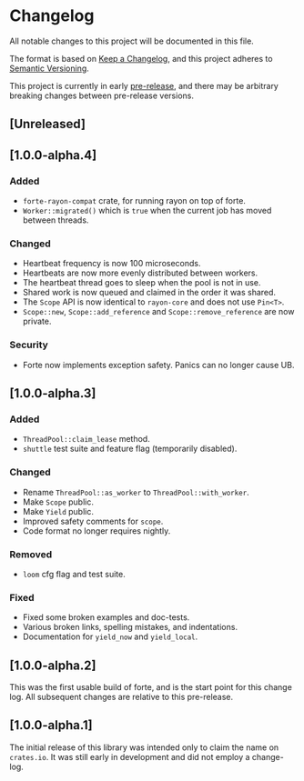 # Changelog

All notable changes to this project will be documented in this file.

The format is based on [Keep a Changelog],
and this project adheres to [Semantic Versioning].

This project is currently in early [pre-release], and there may be arbitrary breaking changes between pre-release versions.

[Keep a Changelog]: https://keepachangelog.com/en/1.1.0/
[Semantic Versioning]: https://semver.org/spec/v2.0.0.html
[pre-release]: https://semver.org/spec/v2.0.0.html#spec-item-9

## [Unreleased]

## [1.0.0-alpha.4]

### Added

- `forte-rayon-compat` crate, for running rayon on top of forte.
- `Worker::migrated()` which is `true` when the current job has moved between threads.

### Changed

- Heartbeat frequency is now 100 microseconds.
- Heartbeats are now more evenly distributed between workers.
- The heartbeat thread goes to sleep when the pool is not in use.
- Shared work is now queued and claimed in the order it was shared.
- The `Scope` API is now identical to `rayon-core` and does not use `Pin<T>`.
- `Scope::new`, `Scope::add_reference` and `Scope::remove_reference` are now private.

### Security

- Forte now implements exception safety. Panics can no longer cause UB.

## [1.0.0-alpha.3]

### Added

- `ThreadPool::claim_lease` method.
- `shuttle` test suite and feature flag (temporarily disabled).

### Changed

- Rename `ThreadPool::as_worker` to `ThreadPool::with_worker`.
- Make `Scope` public.
- Make `Yield` public. 
- Improved safety comments for `scope`.
- Code format no longer requires nightly.

### Removed

- `loom` cfg flag and test suite.

### Fixed 

- Fixed some broken examples and doc-tests.
- Various broken links, spelling mistakes, and indentations.
- Documentation for `yield_now` and `yield_local`.

## [1.0.0-alpha.2]

This was the first usable build of forte, and is the start point for this change log. All subsequent changes are relative to this pre-release.

## [1.0.0-alpha.1]

The initial release of this library was intended only to claim the name on `crates.io`. It was still early in development and did not employ a change-log.
